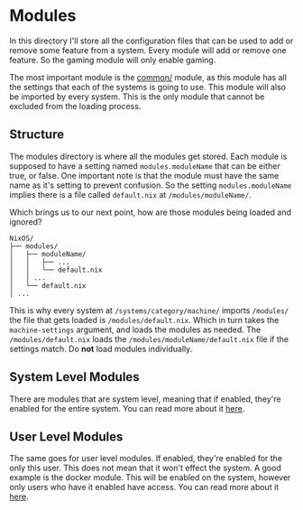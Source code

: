 # Modules
In this directory I'll store all the configuration files that can be used to add or remove some feature from a system. Every module will add or remove one feature. So the gaming module will only enable gaming.

The most important module is the [common/](./common/README.md) module, as this module has all the settings that each of the systems is going to use. This module will also be imported by every system. This is the only module that cannot be excluded from the loading process.

## Structure
The modules directory is where all the modules get stored. Each module is supposed to have a setting named `modules.moduleName` that can be either true, or false. One important note is that the module must have the same name as it's setting to prevent confusion. So the setting `modules.moduleName` implies there is a file called `default.nix` at `/modules/moduleName/`. 

Which brings us to our next point, how are those modules being loaded and ignored?

<!-- TODO update me! -->
```
NixOS/
├── modules/
│   ├── moduleName/
│   │   ├── ...
│   │   └── default.nix
│   │ ...
│   └── default.nix
│ ...
```

This is why every system at `/systems/category/machine/` imports `/modules/` the file that gets loaded is `/modules/default.nix`. Which in turn takes the `machine-settings` argument, and loads the modules as needed. The `/modules/default.nix` loads the  `/modules/moduleName/default.nix` file if the settings match. Do **not** load modules individually. 

## System Level Modules
There are modules that are system level, meaning that if enabled, they're enabled for the entire system. You can read more about it [here](./system-level/README.md).

## User Level Modules
The same goes for user level modules. If enabled, they're enabled for the only this user. This does not mean that it won't effect the system. A good example is the docker module. This will be enabled on the system, however only users who have it enabled have access. You can read more about it [here](./user-level/README.md).
